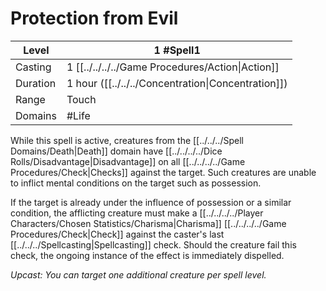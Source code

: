 # Protection from Evil

| Level     | 1 #Spell1                                          |
| --------- | -------------------------------------------------- |
| Casting   | 1 [[../../../../Game Procedures/Action\|Action]]   |
| Duration  | 1 hour ([[../../../Concentration\|Concentration]]) |
| Range     | Touch                                              |
| Domains   | #Life                                              |

While this spell is active, creatures from the [[../../../Spell Domains/Death\|Death]] domain have [[../../../../Dice Rolls/Disadvantage\|Disadvantage]] on all [[../../../../Game Procedures/Check\|Checks]] against the target. Such creatures are unable to inflict mental conditions on the target such as possession.

If the target is already under the influence of possession or a similar condition, the afflicting creature must make a [[../../../../Player Characters/Chosen Statistics/Charisma\|Charisma]] [[../../../../Game Procedures/Check\|Check]] against the caster's last [[../../../Spellcasting\|Spellcasting]] check. Should the creature fail this check, the ongoing instance of the effect is immediately dispelled.

*Upcast: You can target one additional creature per spell level.*